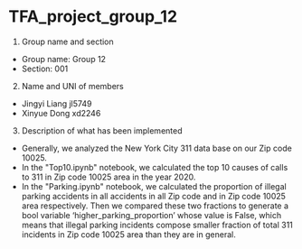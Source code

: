 # TFA_project_group_12
1. Group name and section
- Group name: Group 12 
- Section: 001

2. Name and UNI of members 
- Jingyi Liang jl5749 
- Xinyue Dong xd2246

3. Description of what has been implemented
- Generally, we analyzed the New York City 311 data base on our Zip code 10025. 
- In the "Top10.ipynb" notebook, we calculated the top 10 causes of calls to 311 in Zip code 10025 area in the year 2020.
- In the "Parking.ipynb" notebook, we calculated the proportion of illegal parking accidents in all accidents in all Zip code and in Zip code 10025 area respectively. Then we compared these two fractions to generate a bool variable ‘higher_parking_proportion’ whose value is False, which means that illegal parking incidents compose smaller fraction of total 311 incidents in Zip code 10025 area than they are in general.
